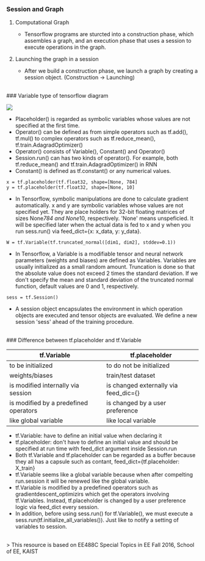 ### Session and Graph
1. Computational Graph
   * Tensorflow programs are sturcted into a construction phase, which assembles a graph, and an execution phase that uses a session to execute operations in the graph.

2. Launching the graph in a session
   * After we build a construction phase, we launch a graph by creating a session object. (Construction -> Launching)

<br>
### Variable type of tensorflow diagram

![](https://docs.google.com/drawings/d/1qaFys5F7_FqI6FvVpQDGIDl-XJwLGh0x3SoL4BTAbw0/pub?w=480&amp;h=360)
* Placeholder() is regarded as symbolic variables whose values are not specified at the first time.
* Operator() can be defined as from simple operators such as tf.add(), tf.mul() to complex operators such as tf.reduce_mean(), tf.train.AdagradOptimizer()  
* Operator() consists of Variable(), Constant() and Operator()
* Session.run() can has two kinds of operator(). For example, both tf.reduce_mean() and tf.train.AdagradOptimizer() in RNN  
* Constant() is defined as tf.constant() or any numerical values. 

```
x = tf.placeholder(tf.float32, shape=[None, 784]
y = tf.placeholder(tf.float32, shape=[None, 10]
```
* In Tensorflow, symbolic manipulations are done to calculate gradient automatically. x and y are symbolic variables whose values are not specified yet. They are place holders for 32-bit floating matrices of sizes None*784 and None*10, respectively. 'None' means unspeficied. It will be specified later when the actual data is fed to x and y when you run sess.run() via feed_dict={x: x_data, y: y_data}. 
```
W = tf.Variable(tf.truncated_normal([dim1, dim2], stddev=0.1))
```
* In Tensorflow, a Variable is a modifiable tensor and neural network parameters (weights and biases) are defined as Variables. Variables are usually initialized as a small random amount. Truncation is done so that the absolute value does not exceed 2 times the standard deviation. If we don't specify the mean and standard deviation of the truncated normal function, default values are 0 and 1, respectively.
```
sess = tf.Session()
```
* A session object encapsulates the environment in which operation objects are executed and tensor objects are evaluated. We define a new session 'sess' ahead of the training procedure.


<br>
### Difference between tf.placeholder and tf.Variable

tf.Variable | tf.placeholder
------------|---------------
to be initialized | to do not be initialized
weights/biases | train/test dataset
is modified internally via session | is changed externally via feed_dic={}
is modified by a predefined operators | is changed by a user preference
like global variable | like local variable

* tf.Variable: have to define an initial value when declaring it
* tf.placeholder: don't have to define an initial value and should be specified at run time with feed_dict argument inside Session.run
* Both tf.Variable and tf.placeholder can be regarded as a buffer because they all has a capsule such as contant, feed_dict={tf.placeholder: X_train} 
* tf.Variable seems like a global variable because when after compelting run.session it will be renewed like the global variable.
* tf.Variable is modified by a predefined operators such as gradientdescent_optimizirs which get the operators involving tf.Variables. Instead, tf.placeholder is changed by a user preference logic via feed_dict every session. 
* In addition, before using sess.run() for tf.Variable(), we must execute a sess.run(tf.initialize_all_variables()). Just like to notify a setting of variables to session. 



<br>
> This resource is based on EE488C Special Topics in EE <Deep Learning and AlphaGo> Fall 2016, School of EE, KAIST
